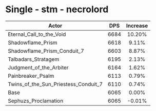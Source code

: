 # Single - stm - necrolord
| Actor | DPS | Increase |
|---|:---:|:---:|
|Eternal_Call_to_the_Void|6684|10.20%|
|Shadowflame_Prism|6618|9.11%|
|Shadowflame_Prism_Conduit_7|6603|8.87%|
|Talbadars_Stratagem|6195|2.13%|
|Judgment_of_the_Arbiter|6164|1.62%|
|Painbreaker_Psalm|6113|0.79%|
|Twins_of_the_Sun_Priestess_Conduit_7|6110|0.74%|
|Base|6065|0.00%|
|Sephuzs_Proclamation|6065|-0.01%|
